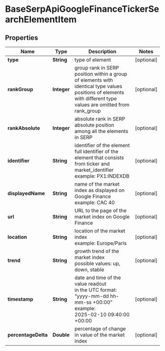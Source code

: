 # BaseSerpApiGoogleFinanceTickerSearchElementItem


## Properties

| Name | Type | Description | Notes |
|------------ | ------------- | ------------- | -------------|
**type** | **String** | type of element |[optional]|
**rankGroup** | **Integer** | group rank in SERP<br>position within a group of elements with identical type values<br>positions of elements with different type values are omitted from rank_group |[optional]|
**rankAbsolute** | **Integer** | absolute rank in SERP<br>absolute position among all the elements in SERP |[optional]|
**identifier** | **String** | identifier of the element<br>full identifier of the element that consists from ticker and market_identifier<br>example: PX1:INDEXDB |[optional]|
**displayedName** | **String** | name of the market index as displayed on Google Finance<br>example: CAC 40 |[optional]|
**url** | **String** | URL to the page of the market index on Google Finance |[optional]|
**location** | **String** | location of the market index<br>example: Europe/Paris |[optional]|
**trend** | **String** | growth trend of the market index<br>possible values: up, down, stable |[optional]|
**timestamp** | **String** | date and time of the value readout<br>in the UTC format: “yyyy-mm-dd hh-mm-ss +00:00”<br>example:<br>2025-02-10 09:40:00 +00:00 |[optional]|
**percentageDelta** | **Double** | percentage of change in value of the market index |[optional]|